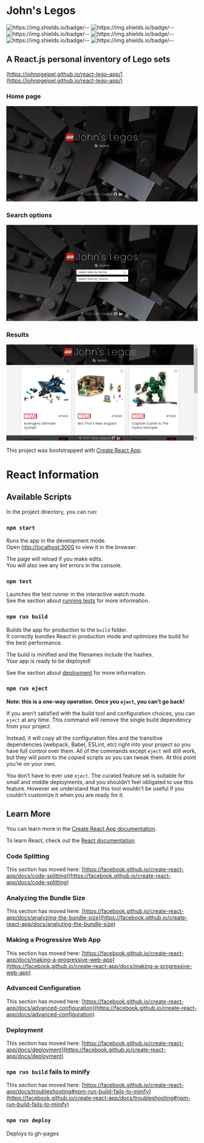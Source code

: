 # John's Legos

![https://img.shields.io/badge/<LABEL>-<MESSAGE>-<COLOR>](https://img.shields.io/badge/React-ff0000)
![https://img.shields.io/badge/<LABEL>-<MESSAGE>-<COLOR>](https://img.shields.io/badge/JavaScript-ff0000)
![https://img.shields.io/badge/<LABEL>-<MESSAGE>-<COLOR>](https://img.shields.io/badge/CSS-ff0000)
![https://img.shields.io/badge/<LABEL>-<MESSAGE>-<COLOR>](https://img.shields.io/badge/HTML-ff0000)
![https://img.shields.io/badge/<LABEL>-<MESSAGE>-<COLOR>](https://img.shields.io/badge/JSON-ff0000)
![https://img.shields.io/badge/<LABEL>-<MESSAGE>-<COLOR>](https://img.shields.io/badge/PanZoom-ff0000)

## A React.js personal inventory of Lego sets

[https://johnpgeipel.github.io/react-lego-app/](https://johnpgeipel.github.io/react-lego-app/)

### Home page
![home page](https://raw.githubusercontent.com/johnpgeipel/react-lego-app/master/src/assets/images/react-lego-app001.PNG)
### Search options
![home page](https://raw.githubusercontent.com/johnpgeipel/react-lego-app/master/src/assets/images/react-lego-app002.PNG)
### Results
![home page](https://raw.githubusercontent.com/johnpgeipel/react-lego-app/master/src/assets/images/react-lego-app003.PNG)

This project was bootstrapped with [Create React App](https://github.com/facebook/create-react-app).



# React Information

## Available Scripts

In the project directory, you can run:

### `npm start`

Runs the app in the development mode.\
Open [http://localhost:3000](http://localhost:3000) to view it in the browser.

The page will reload if you make edits.\
You will also see any lint errors in the console.

### `npm test`

Launches the test runner in the interactive watch mode.\
See the section about [running tests](https://facebook.github.io/create-react-app/docs/running-tests) for more information.

### `npm run build`

Builds the app for production to the `build` folder.\
It correctly bundles React in production mode and optimizes the build for the best performance.

The build is minified and the filenames include the hashes.\
Your app is ready to be deployed!

See the section about [deployment](https://facebook.github.io/create-react-app/docs/deployment) for more information.

### `npm run eject`

**Note: this is a one-way operation. Once you `eject`, you can’t go back!**

If you aren’t satisfied with the build tool and configuration choices, you can `eject` at any time. This command will remove the single build dependency from your project.

Instead, it will copy all the configuration files and the transitive dependencies (webpack, Babel, ESLint, etc) right into your project so you have full control over them. All of the commands except `eject` will still work, but they will point to the copied scripts so you can tweak them. At this point you’re on your own.

You don’t have to ever use `eject`. The curated feature set is suitable for small and middle deployments, and you shouldn’t feel obligated to use this feature. However we understand that this tool wouldn’t be useful if you couldn’t customize it when you are ready for it.

## Learn More

You can learn more in the [Create React App documentation](https://facebook.github.io/create-react-app/docs/getting-started).

To learn React, check out the [React documentation](https://reactjs.org/).

### Code Splitting

This section has moved here: [https://facebook.github.io/create-react-app/docs/code-splitting](https://facebook.github.io/create-react-app/docs/code-splitting)

### Analyzing the Bundle Size

This section has moved here: [https://facebook.github.io/create-react-app/docs/analyzing-the-bundle-size](https://facebook.github.io/create-react-app/docs/analyzing-the-bundle-size)

### Making a Progressive Web App

This section has moved here: [https://facebook.github.io/create-react-app/docs/making-a-progressive-web-app](https://facebook.github.io/create-react-app/docs/making-a-progressive-web-app)

### Advanced Configuration

This section has moved here: [https://facebook.github.io/create-react-app/docs/advanced-configuration](https://facebook.github.io/create-react-app/docs/advanced-configuration)

### Deployment

This section has moved here: [https://facebook.github.io/create-react-app/docs/deployment](https://facebook.github.io/create-react-app/docs/deployment)

### `npm run build` fails to minify

This section has moved here: [https://facebook.github.io/create-react-app/docs/troubleshooting#npm-run-build-fails-to-minify](https://facebook.github.io/create-react-app/docs/troubleshooting#npm-run-build-fails-to-minify)

### `npm run deploy`
Deploys to gh-pages
